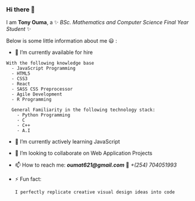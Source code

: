 ### Hi there 👋


I am **Tony Ouma**, a ✨ _BSc. Mathematics and Computer Science Final Year Student_ ✨ 

Below is some little information about me :smiley: :

- 🔭 I’m currently available for hire
```
With the following knowledge base
  - JavaScript Programming
  - HTML5
  - CSS3
  - React
  - SASS CSS Preprocessor
  - Agile Development
  - R Programming
  
  General Familiarity in the following technology stack:
    - Python Programming
    - C
    - C++
    - A.I 
``` 
- 🌱 I’m currently actively learning JavaScript
- 👯 I’m looking to collaborate on Web Application Projects
- 📫 How to reach me: **_oumat621@gmail.com_** 💬 _+(254) 704051993_


- ⚡ Fun fact:
  ```
  I perfectly replicate creative visual design ideas into code
  ```

